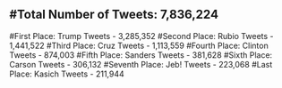 #Total Number of Tweets: 7,836,224 
---
#First Place: Trump Tweets - 3,285,352
#Second Place: Rubio Tweets - 1,441,522
#Third Place: Cruz Tweets - 1,113,559
#Fourth Place: Clinton Tweets - 874,003
#Fifth Place: Sanders Tweets - 381,628
#Sixth Place: Carson Tweets - 306,132
#Seventh Place: Jeb! Tweets - 223,068
#Last Place: Kasich Tweets - 211,944
